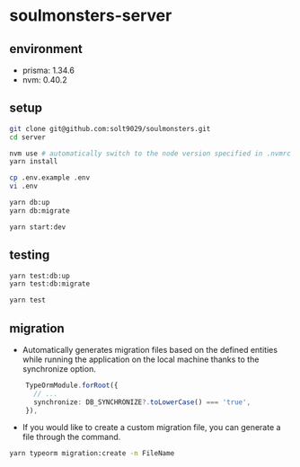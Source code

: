 # soulmonsters-server

## environment

- prisma: 1.34.6
- nvm: 0.40.2

## setup

```sh
git clone git@github.com:solt9029/soulmonsters.git
cd server

nvm use # automatically switch to the node version specified in .nvmrc
yarn install

cp .env.example .env
vi .env

yarn db:up
yarn db:migrate

yarn start:dev
```

## testing

```sh
yarn test:db:up
yarn test:db:migrate

yarn test
```

## migration

- Automatically generates migration files based on the defined entities while running the application on the local machine thanks to the synchronize option.

```ts
    TypeOrmModule.forRoot({
      // ...
      synchronize: DB_SYNCHRONIZE?.toLowerCase() === 'true',
    }),
```

- If you would like to create a custom migration file, you can generate a file through the command.

```sh
yarn typeorm migration:create -n FileName
```
